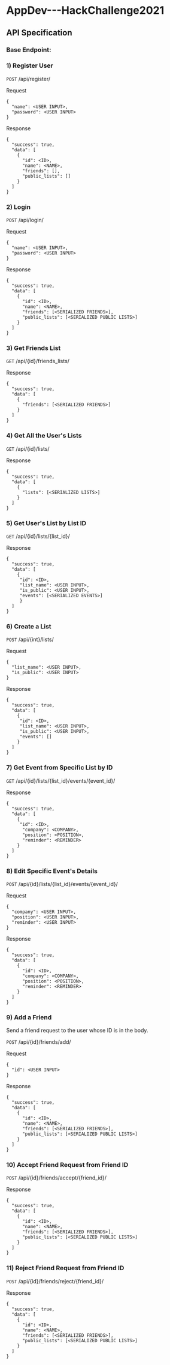 # AppDev---HackChallenge2021
## API Specification
### Base Endpoint: 

### 1) Register User


<code>POST</code> /api/register/

Request
```
{
  "name": <USER INPUT>,
  "password": <USER INPUT>
}
```
Response
```
{
  "success": true,
  "data": [
    {
      "id": <ID>,
      "name": <NAME>,
      "friends": [],
      "public_lists": []
    }
  ]
}
```

### 2) Login

<code>POST</code> /api/login/

Request
```
{
  "name": <USER INPUT>,
  "password": <USER INPUT>
}
```
Response
```
{
  "success": true,
  "data": [
    {
      "id": <ID>,
      "name": <NAME>,
      "friends": [<SERIALIZED FRIENDS>],
      "public_lists": [<SERIALIZED PUBLIC LISTS>]
    }
  ]
}
```

### 3) Get Friends List

<code>GET</code> /api/{id}/friends_lists/

Response
```
{
  "success": true,
  "data": [
    {
      "friends": [<SERIALIZED FRIENDS>]
    }
  ]
}
```

### 4) Get All the User's Lists

<code>GET</code> /api/{id}/lists/

Response
```
{
  "success": true,
  "data": [
    {
      "lists": [<SERIALIZED LISTS>]
    }
  ]
}
```

### 5) Get User's List by List ID

<code>GET</code> /api/{id}/lists/{list_id}/

Response
```
{
  "success": true,
  "data": [
    {
     "id": <ID>,
     "list_name": <USER INPUT>, 
     "is_public": <USER INPUT>,
     "events": [<SERIALIZED EVENTS>]    
     }
  ]
}
```

### 6) Create a List

<code>POST</code> /api/{int}/lists/

Request
```
{
  "list_name": <USER INPUT>,
  "is_public": <USER INPUT>
}
```
Response
```
{
  "success": true,
  "data": [
    {
     "id": <ID>,
     "list_name": <USER INPUT>, 
     "is_public": <USER INPUT>,
     "events": []
    }
  ]
}
```

### 7) Get Event from Specific List by ID

<code>GET</code> /api/{id}/lists/{list_id}/events/{event_id}/

Response
```
{
  "success": true,
  "data": [
    {
     "id": <ID>,
      "company": <COMPANY>,
      "position": <POSITION>,
      "reminder": <REMINDER>
    }
  ]
}
```

### 8) Edit Specific Event's Details

<code>POST</code> /api/{id}/lists/{list_id}/events/{event_id}/

Request
```
{
  "company": <USER INPUT>,
  "position": <USER INPUT>,
  "reminder": <USER INPUT>
}
```
Response
```
{
  "success": true,
  "data": [
    {
      "id": <ID>,
      "company": <COMPANY>,
      "position": <POSITION>,
      "reminder": <REMINDER>    
    }
  ]
}
```

### 9) Add a Friend
Send a friend request to the user whose ID is in the body.

<code>POST</code> /api/{id}/friends/add/

Request
```
{
  "id": <USER INPUT>
}
```
Response
```
{
  "success": true,
  "data": [
    {
      "id": <ID>,
      "name": <NAME>,
      "friends": [<SERIALIZED FRIENDS>],
      "public_lists": [<SERIALIZED PUBLIC LISTS>]
    }
  ]
}
```

### 10) Accept Friend Request from Friend ID

<code>POST</code> /api/{id}/friends/accept/{friend_id}/

Response
```
{
  "success": true,
  "data": [
    {
      "id": <ID>,
      "name": <NAME>,
      "friends": [<SERIALIZED FRIENDS>],
      "public_lists": [<SERIALIZED PUBLIC LISTS>]
    }
  ]
}
```

### 11) Reject Friend Request from Friend ID

<code>POST</code> /api/{id}/friends/reject/{friend_id}/

Response
```
{
  "success": true,
  "data": [
    {
      "id": <ID>,
      "name": <NAME>,
      "friends": [<SERIALIZED FRIENDS>],
      "public_lists": [<SERIALIZED PUBLIC LISTS>]
    }
  ]
}
```
